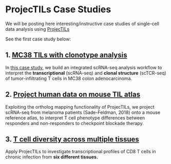 # ProjecTILs Case Studies

We will be posting here interesting/instructive case studies of single-cell data analysis using [ProjecTILs](https://github.com/carmonalab/ProjecTILs)

See the first case study below:

## 1. [MC38 TILs with clonotype analysis](https://carmonalab.github.io/ProjecTILs_CaseStudies/Xiong19_TCR.html)

In [this case study](https://carmonalab.github.io/ProjecTILs_CaseStudies/Xiong19_TCR.html), we build an integrated scRNA-seq analysis workflow to interpret the **transcriptional** (scRNA-seq) and **clonal structure** (scTCR-seq) of tumor-infiltrating T cells in MC38 colon adenocarcinoma.

## 2. [Project human data on mouse TIL atlas](https://carmonalab.github.io/ProjecTILs_CaseStudies/SadeFeldman_ortho.html)

Exploiting the ortholog mapping functionality of ProjecTILs, we project scRNA-seq from melanoma patients (Sade-Feldman, 2018) onto a mouse reference atlas, to interpret T cell phenotype differences between responders and non-responders to checkpoint blockade therapy.

## 3. [T cell diversity across multiple tissues](https://carmonalab.github.io/ProjecTILs_CaseStudies/Sandu_LCMV.html)

Apply ProjecTILs to investigate transcriptional profiles of CD8 T cells in chronic infection from **six different tissues.**

